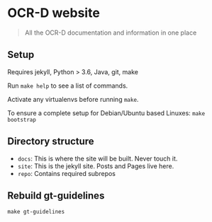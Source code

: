 # OCR-D website

> All the OCR-D documentation and information in one place

## Setup

Requires jekyll, Python > 3.6, Java, git, make

Run `make help` to see a list of commands.

Activate any virtualenvs before running `make`.

To ensure a complete setup for Debian/Ubuntu based Linuxes: `make bootstrap`

## Directory structure

* `docs`: This is where the site will be built. Never touch it.
* `site`: This is the jekyll site. Posts and Pages live here.
* `repo`: Contains required subrepos

## Rebuild gt-guidelines

```
make gt-guidelines
```
